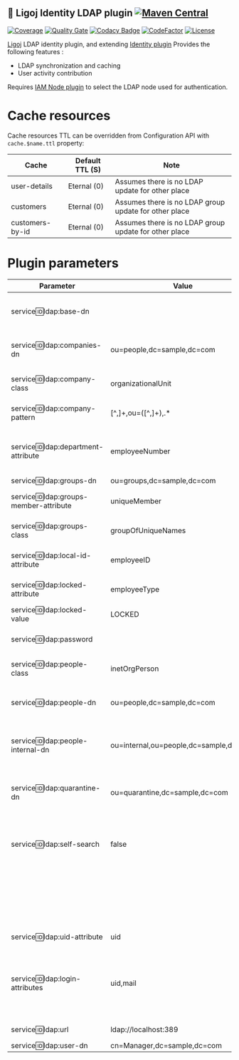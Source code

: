 ## :link: Ligoj Identity LDAP plugin [![Maven Central](https://maven-badges.herokuapp.com/maven-central/org.ligoj.plugin/plugin-id-ldap/badge.svg)](https://maven-badges.herokuapp.com/maven-central/org.ligoj.plugin/plugin-id-ldap)

[![Coverage](https://sonarcloud.io/api/project_badges/measure?project=org.ligoj.plugin%3Aplugin-id-ldap&metric=coverage)](https://sonarcloud.io/dashboard?id=org.ligoj.plugin%3Aplugin-id-ldap)
[![Quality Gate](https://sonarcloud.io/api/project_badges/measure?metric=alert_status&project=org.ligoj.plugin:plugin-id-ldap)](https://sonarcloud.io/dashboard/index/org.ligoj.plugin:plugin-id-ldap)
[![Codacy Badge](https://api.codacy.com/project/badge/Grade/abf810c094e44c0691f71174c707d6ed)](https://www.codacy.com/gh/ligoj/plugin-id-ldap?utm_source=github.com&amp;utm_medium=referral&amp;utm_content=ligoj/plugin-id-ldap&amp;utm_campaign=Badge_Grade)
[![CodeFactor](https://www.codefactor.io/repository/github/ligoj/plugin-id-ldap/badge)](https://www.codefactor.io/repository/github/ligoj/plugin-id-ldap)
[![License](http://img.shields.io/:license-mit-blue.svg)](http://fabdouglas.mit-license.org/)

[Ligoj](https://github.com/ligoj/ligoj) LDAP identity plugin, and
extending [Identity plugin](https://github.com/ligoj/plugin-id)
Provides the following features :

- LDAP synchronization and caching
- User activity contribution

Requires [IAM Node plugin](https://github.com/ligoj/plugin-iam-node) to select the LDAP node used for authentication.

# Cache resources

Cache resources TTL can be overridden from Configuration API with `cache.$name.ttl` property:

| Cache           | Default TTL (S) | Note                                                  |
|-----------------|-----------------|-------------------------------------------------------|
| user-details    | Eternal (0)     | Assumes there is no LDAP update for other place       |
| customers       | Eternal (0)     | Assumes there is no LDAP group update for other place |
| customers-by-id | Eternal (0)     | Assumes there is no LDAP group update for other place |

# Plugin parameters

| Parameter                               | Value                                  | Note                                                                                                                                   |                     
|-----------------------------------------|----------------------------------------|----------------------------------------------------------------------------------------------------------------------------------------|
| service:id:ldap:base-dn                 | <empty>                                | Base DN of all DN. Should be empty for an easiest fine grained configuration.                                                          |
| service:id:ldap:companies-dn            | ou=people,dc=sample,dc=com             | DN within the people DN  where the companies owning real people are stored.                                                            |                             
| service:id:ldap:company-class           | organizationalUnit                     | LDAP object class of companies. Is also a filter for search.                                                                           |                            
| service:id:ldap:company-pattern         | [^,]+,ou=([^,]+),.*                    | Pattern extracting the company string name from a DN of an user.                                                                       |                            
| service:id:ldap:department-attribute    | employeeNumber                         | LDAP attribute name for the department value. Use a value compatible withe the LDAP schema.                                            |                            
| service:id:ldap:groups-dn               | ou=groups,dc=sample,dc=com             | DN of groups.                                                                                                                          |                                  
| service:id:ldap:groups-member-attribute | uniqueMember                           | LDAP group's attribute name referring to its members' DN.                                                                              |                                  
| service:id:ldap:groups-class            | groupOfUniqueNames                     | LDAP object class of groups. Is also a filter for search.                                                                              |                                  
| service:id:ldap:local-id-attribute      | employeeID                             | LDAP attribute name for the local employee number.                                                                                     |                                         
| service:id:ldap:locked-attribute        | employeeType                           | LDAP attribute name for the locked status of an user.                                                                                  |                                     
| service:id:ldap:locked-value            | LOCKED                                 | LDAP attribute valued of locked user.                                                                                                  |                               
| service:id:ldap:password                | <required>                             | Clear administrator password. This value is encrypted in database.                                                                     |                    
| service:id:ldap:people-class            | inetOrgPerson                          | LDAP object class of users. Is also a filter for search.                                                                               |                               
| service:id:ldap:people-dn               | ou=people,dc=sample,dc=com             | Base DN of the people. This DN is used as primary search location for users.                                                           |                          
| service:id:ldap:people-internal-dn      | ou=internal,ou=people,dc=sample,dc=com | DN within the people DN to separate internal (writable) users from the other. (not yet fully implemented).                             |            
| service:id:ldap:quarantine-dn           | ou=quarantine,dc=sample,dc=com         | DN outside the people DN. Receive the users moved from their source without deleting them.                                             |       
| service:id:ldap:self-search             | false                                  | When `true`, at authentication time, the admin credentials are used search and filter the user, and then the credentials are verified. |       
|                                         |                                        | When `false`, the user's credentials are checked without search. Suports only `service:id:ldap:login-attributes` = `uid,mail`.         |       
| service:id:ldap:uid-attribute           | uid                                    | LDAP attribute name user identifier.                                                                                                   |    
| service:id:ldap:login-attributes        | uid,mail                               | Accepted authentication LDAP attributes. Use commas and spaces as separator. Ignored when `service:id:ldap:self-search` is `false`.    |    
| service:id:ldap:url                     | ldap://localhost:389                   | This  value is encrypted in database.                                                                                                  |            
| service:id:ldap:user-dn                 | cn=Manager,dc=sample,dc=com            | DN of administrator.                                                                                                                   |